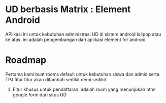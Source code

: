 # UD berbasis Matrix : Element Android

APlikasi ini untuk kebutuhan administrasi UD di sistem android lolipop atau ke atas.
ini adalah pengembangan dari aplikasi element for android.

# Roadmap
Pertama kami buat rooms default untuk kebutuhan siswa dan admin serta TPJ
fitur fitur akan ditambah sedikit demi sedikit

1. Fitur khusus untuk pendaftaran. adalah room yang menunjukan html google form dari situs UD